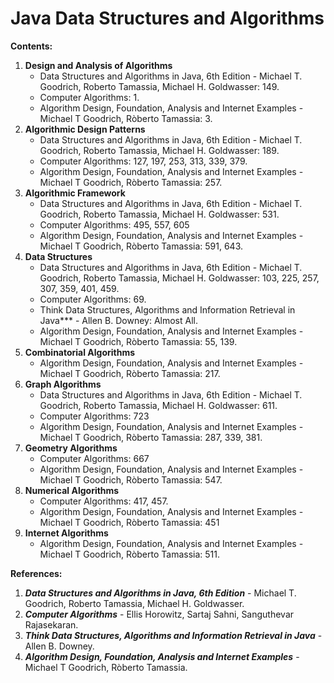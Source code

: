# Java Data Structures and Algorithms

**Contents:**

1. **Design and Analysis of Algorithms**
   + Data Structures and Algorithms in Java, 6th Edition - Michael T. Goodrich, Roberto Tamassia, Michael H. Goldwasser: 149.
   + Computer Algorithms: 1.
   + Algorithm Design, Foundation, Analysis and Internet Examples - Michael T Goodrich, Ròberto Tamassia: 3.
2. **Algorithmic Design Patterns**
   + Data Structures and Algorithms in Java, 6th Edition - Michael T. Goodrich, Roberto Tamassia, Michael H. Goldwasser: 189.
   + Computer Algorithms: 127, 197, 253, 313, 339, 379.
   + Algorithm Design, Foundation, Analysis and Internet Examples - Michael T Goodrich, Ròberto Tamassia: 257.
3. **Algorithmic Framework**
   + Data Structures and Algorithms in Java, 6th Edition - Michael T. Goodrich, Roberto Tamassia, Michael H. Goldwasser: 531.
   + Computer Algorithms: 495, 557, 605
   + Algorithm Design, Foundation, Analysis and Internet Examples - Michael T Goodrich, Ròberto Tamassia: 591, 643.
4. **Data Structures**
   + Data Structures and Algorithms in Java, 6th Edition - Michael T. Goodrich, Roberto Tamassia, Michael H. Goldwasser: 103, 225, 257, 307, 359, 401, 459.
   + Computer Algorithms: 69.
   + Think Data Structures, Algorithms and Information Retrieval in Java*** - Allen B. Downey: Almost All.
   + Algorithm Design, Foundation, Analysis and Internet Examples - Michael T Goodrich, Ròberto Tamassia: 55, 139.
5. **Combinatorial Algorithms**
   + Algorithm Design, Foundation, Analysis and Internet Examples - Michael T Goodrich, Ròberto Tamassia: 217.
6. **Graph Algorithms**
   + Data Structures and Algorithms in Java, 6th Edition - Michael T. Goodrich, Roberto Tamassia, Michael H. Goldwasser: 611.
   + Computer Algorithms: 723
   + Algorithm Design, Foundation, Analysis and Internet Examples - Michael T Goodrich, Ròberto Tamassia: 287, 339, 381.
7. **Geometry Algorithms**
   + Computer Algorithms: 667
   + Algorithm Design, Foundation, Analysis and Internet Examples - Michael T Goodrich, Ròberto Tamassia: 547.
8. **Numerical Algorithms**
   + Computer Algorithms: 417, 457.
   + Algorithm Design, Foundation, Analysis and Internet Examples - Michael T Goodrich, Ròberto Tamassia: 451
9. **Internet Algorithms**
   + Algorithm Design, Foundation, Analysis and Internet Examples - Michael T Goodrich, Ròberto Tamassia: 511.


**References:**

  1. ***Data Structures and Algorithms in Java, 6th Edition*** - Michael T. Goodrich, Roberto Tamassia, Michael H. Goldwasser.
  2. ***Computer Algorithms*** - Ellis Horowitz, Sartaj Sahni, Sanguthevar Rajasekaran.
  3. ***Think Data Structures, Algorithms and Information Retrieval in Java*** - Allen B. Downey.
  4. ***Algorithm Design, Foundation, Analysis and Internet Examples*** - Michael T Goodrich, Ròberto Tamassia.
